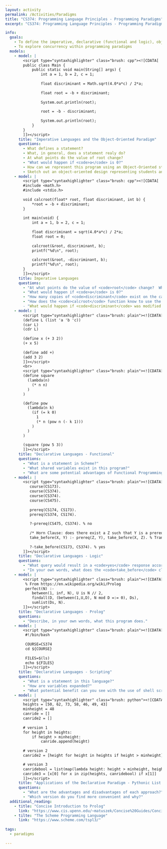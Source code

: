 ```yaml
---
layout: activity
permalink: /Activities/Paradigms
title: "CS374: Programming Language Principles - Programming Paradigms"
excerpt: "CS374: Programming Language Principles - Programming Paradigms"

info: 
  goals: 
    - To define the imperative, declarative (functional and logic), object-oriented, and scripting programming paradigms
    - To explore concurrency within programming paradigms
  models:
    - model: |
        <script type="syntaxhighlighter" class="brush: cpp"><![CDATA[
        public class Main {
            public static void main(String[] args) {
                int a = 1, b = 2, c = 1;
                
                float discriminant = Math.sqrt(4.0*a*c) / 2*a;
                
                float root = -b + discriminant;
                
                System.out.println(root);
                
                root = -b - discriminant;
                
                System.out.println(root);
            }
        }
        ]]></script> 
      title: "Imperative Languages and the Object-Oriented Paradigm"
      questions:
        - What defines a statement?
        - What, in general, does a statement realy do?
        - At what points do the value of root change?
        - "What would happen if <code>a</code> is 0?"
        - How can we represent this program using an Object-Oriented style?  What state might the object represent?  
        - Sketch out an object-oriented design representing students and courses, in which students are enrolled in one or more sections of the course.
    - model: |
        <script type="syntaxhighlighter" class="brush: cpp"><![CDATA[
        #include <math.h>
        #include <stdio.h>
        
        void calcroot(float* root, float discriminant, int b) {
            *root = -b + discriminant;
        }
        
        int main(void) {
            int a = 1, b = 2, c = 1;
            
            float discriminant = sqrt(4.0*a*c) / 2*a;
            float root = 0;
            
            calcroot(&root, discriminant, b);
            printf("%d\n", root);
            
            calcroot(&root, -discriminant, b);
            printf("%d\n", root);
        }
        ]]></script> 
      title: Imperative Languages
      questions:
        - "At what points do the value of <code>root</code> change?  Where are they changed, and where are they effective?"
        - "What would happen if <code>a</code> is 0?" 
        - "How many copies of <code>discriminant</code> exist on the call to <code>calcroot</code>?"
        - "How does the <code>calcroot</code> function know to use the <code>discriminant</code> variable in its local function?
        - "What would happen if <code>discriminant</code> was modified inside <code>calcroot</code>?  Why is this different than for the <code>root</code> variable?"
    - model: |
        <script type="syntaxhighlighter" class="brush: plain"><![CDATA[
        (define L (list 'a 'b 'c))
        (car L)
        (cdr L)
        
        (define x (+ 3 2))
        (+ x 5)
        
        (define add +)
        (add 3 2)
        ]]></script>
        <br>
        <script type="syntaxhighlighter" class="brush: plain"><![CDATA[
        (define square
          (lambda(n)
            (* n n)
          )
        )

        (define pow
          (lambda(n k)
            (if (= k 0)
              1
              (* n (pow n (- k 1)))
            )
          )
        )
              
        (square (pow 5 3))
        ]]></script> 
      title: "Declarative Languages - Functional"
      questions:
        - "What is a statement in Scheme?"
        - "What shared variables exist in this program?"
        - "What are some potential advantages of Functional Programming as a paradigm?"  
    - model: |
        <script type="syntaxhighlighter" class="brush: plain"><![CDATA[
           course(CS173).
           course(CS374).
           course(CS374).
           course(CS475).
           
           prereq(CS174, CS173).
           prereq(CS374, CS174).
           
           ?-prereq(CS475, CS374). % no
           
           /* Horn Clause: does there exist a Z such that Y is a prereq of Z AND that X must be taken before Z? */
           take_before(X, Y) :- prereq(Z, Y), take_before(X, Z). % Transitive closure through recursion
           
           ?-take_before(CS173, CS374). % yes
        ]]></script> 
      title: "Declarative Languages - Logic"
      questions:
        - "What query would result in a <code>yes</code> response according to the prerequisite rules above?" 
        - "In your own words, what does the <code>take_before</code> clause specify, and how does it do so?"         
    - model: |
        <script type="syntaxhighlighter" class="brush: plain"><![CDATA[
         % From https://en.wikipedia.org/wiki/Prolog
         perfect(N) :-
            between(1, inf, N), U is N // 2,
            findall(D, (between(1,U,D), N mod D =:= 0), Ds),
            sumlist(Ds, N).
        ]]></script> 
      title: "Declarative Languages - Prolog"
      questions:
        - "Describe, in your own words, what this program does."  
    - model: |
        <script type="syntaxhighlighter" class="brush: plain"><![CDATA[
         #!/bin/bash
         
         COURSE=CS374
         cd ${COURSE}
         
         FILES=$(ls)
         echo ${FILES}
        ]]></script> 
      title: "Declarative Languages - Scripting"
      questions:
        - "What is a statement in this language?"
        - "How are variables expanded?"
        - "What potential benefit can you see with the use of shell scripting?"  
    - model: |
        <script type="syntaxhighlighter" class="brush: python"><![CDATA[
        heights = [50, 62, 73, 58, 46, 49, 43]
        minheight = 48
        canride = []
        canride2 = []
        
        # version 1
        for height in heights:
            if height > minheight:
                canride.append(height)
          
        # version 2
        canride2 = [height for height in heights if height > minheight]  

        # version 3
        canridebool = list(map(lambda height: height > minheight, heights))
        canride3 = [x[0] for x in zip(heights, canridebool) if x[1]]
        ]]></script> 
      title: "Applications of the Declarative Paradigm - Pythonic List Comprehension"
      questions:
        - "What are the advantages and disadvantages of each approach?"         
        - "Which version do you find more convenient and why?"         
  additional_reading:
    - title: "Concise Introduction to Prolog"
      link: "https://www.cis.upenn.edu/~matuszek/Concise%20Guides/Concise%20Prolog.html"
    - tilte: "The Scheme Programming Language"
      link: "https://www.scheme.com/tspl3/"
        
tags:
  - paradigms
  
---
```


